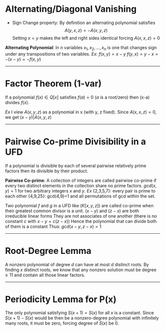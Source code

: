 # Alternating/Diagonal Vanishing
- Sign Change property: By definition an alternating polynomial satisfies $$A(y,x,z)=-A(x,y,z)$$
Setting $x=y$ makes the left and right sides identical forcing $A(x,x,z)=0$

**Alternating Polynomial**: In $n$ variables $x_1,x_2,...,x_n$ is one that changes sign under any transpositions of two variables. 
*Ex:*
	$f(x,y)=x-y$
	$f(y,x)=y-x = -(x-y)=-f(x,y)$
____
# Factor Theorem (1-var)

If a polynomial $f(x) \in Q[x]$ satisfies $f(a)=0$ ($a$ is a root/zero) then (x-a) divides $f(x)$. 

*Ex*
	I view $A(x,y,z)$ as a polynomial in x (with y, z fixed). Since $A(x,x,z)=0$, we get $(x-y)|A(x,y,z)$
____
# Pairwise Co-prime Divisibility in a UFD
If a polynomial is divisible by each of several pairwise relatively prime factors then its divisible by their product.

**Pairwise Co-prime**: A collection of integers are called pairwise co-prime if every two distinct elements in the collection share no prime factors. $gcd(x,y)=1$ for two arbitrary integers $x$ and $y$. 
*Ex*
	{2,3,5,7}: every pair is prime to each other
	{4,9,25}: gcd(4,9)=1 and all permutations of gcd within the set.

Two polynomial $f$ and $g$ in a UFD like ($K[x,y,z]$) are called co-prime when their greatest common divisor is a unit.
	$(x-y)$ and $(z-x)$ are both irreducible linear forms
	They are not associates of one another (there is no constant $c$ with $x-y=c(z-x)$)
	Hence the polynomial that can divide both of them is a constant
Thus: $gcd(x-y,z-x)=1$ 
____
# Root-Degree Lemma
A nonzero polynomial of degree $d$ can have at most $d$ distinct roots. By finding $x$ distinct roots, we know that any nonzero solution must be degree $\ge 11$ and contain all those linear factors.
____
# Periodicity Lemma for P(x)
The only polynomial satisfying $S(x+1)=S(x)$ for all $x$ is a constant. Since $S(x+1)-S(x)$ would be then be a nonzero-degree polynomial with infinitely many roots, it must be zero, forcing degree of $S(x)$ be 0. 